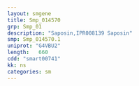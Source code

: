 ```yaml
---
layout: smgene
title: Smp_014570
grp: Smp_01
description: "Saposin,IPR008139 Saposin"
smp: Smp_014570.1
uniprot: "G4VBU2"
length:   660
cdd: "smart00741"
kk: ns
categories: sm
---
```

